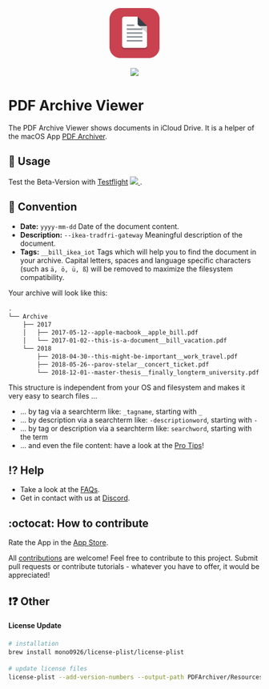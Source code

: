 <p align="center">
<a href="https://itunes.apple.com/app/apple-store/id1433801905?pt=118993774&ct=GitHub&mt=8" target="itunes_store">
  <img src="assets/AppIcon.svg" width="100px">
</a>
<br>
<br>
<a href="https://itunes.apple.com/app/apple-store/id1433801905?pt=118993774&ct=GitHub&mt=8">
<img src="https://linkmaker.itunes.apple.com/assets/shared/badges/en-us/appstore-lrg.svg" width="135px">
</a>
</p>


# PDF Archive Viewer

The PDF Archive Viewer shows documents in iCloud Drive.
It is a helper of the macOS App [PDF Archiver](https://github.com/pdf-Archiver/pdf-archiver).


## :rocket: Usage

Test the Beta-Version with [Testflight](https://testflight.apple.com/join/luoTZhap) <a href="https://testflight.apple.com/join/luoTZhap" target="itunes_store">
  <img src="https://developer.apple.com/assets/elements/icons/testflight/testflight-128x128_2x.png" width="20px">
</a>.


## :scroll: Convention
* **Date:** `yyyy-mm-dd` Date of the document content.
* **Description:** `--ikea-tradfri-gateway` Meaningful description of the document.
* **Tags:** `__bill_ikea_iot` Tags which will help you to find the document in your archive.
Capital letters, spaces and language specific characters (such as `ä, ö, ü, ß`) will be removed to maximize the filesystem compatibility.

Your archive will look like this:
```
.
└── Archive
    ├── 2017
    │   ├── 2017-05-12--apple-macbook__apple_bill.pdf
    │   └── 2017-01-02--this-is-a-document__bill_vacation.pdf
    └── 2018
        ├── 2018-04-30--this-might-be-important__work_travel.pdf
        ├── 2018-05-26--parov-stelar__concert_ticket.pdf
        └── 2018-12-01--master-thesis__finally_longterm_university.pdf
```

This structure is independent from your OS and filesystem and makes it very easy to search files ...
* ... by tag via a searchterm like: `_tagname`, starting with `_`
* ... by description via a searchterm like: `-descriptionword`, starting with `-`
* ... by tag or description via a searchterm like: `searchword`,  starting with the term
* ... and even the file content: have a look at the [Pro Tips](#pro-tips)!


## :interrobang: Help
* Take a look at the [FAQs](https://pdf-archiver.io/faq).
* Get in contact with us at [Discord](http://discord.pdf-archiver.io).


## :octocat: How to contribute
Rate the App in the [App Store](https://itunes.apple.com/app/apple-store/id1433801905?pt=118993774&ct=GitHub&mt=8&action=write-review).

All [contributions](https://github.com/PDF-Archiver/PDF-Archiver/blob/develop/.github/CONTRIBUTING.md) are welcome!
Feel free to contribute to this project.
Submit pull requests or contribute tutorials - whatever you have to offer, it would be appreciated!


## :exclamation::question: Other

#### License Update
```bash
# installation
brew install mono0926/license-plist/license-plist

# update license files
license-plist --add-version-numbers --output-path PDFArchiver/Resources/Settings.bundle --suppress-opening-directory
```

